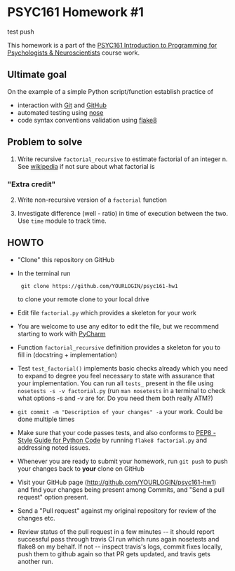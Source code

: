 # PSYC161 Homework #1

test push

This homework is a part of the
[PSYC161 Introduction to Programming for Psychologists & Neuroscientists](https://github.com/dartmouth-pbs/psyc161)
course work.

## Ultimate goal

On the example of a simple Python script/function establish
practice of

- interaction with [Git](http://git-scm.com) and [GitHub](http://github.com)
- automated testing using [nose](https://nose.readthedocs.org)
- code syntax conventions validation using [flake8](http://bitbucket.org/tarek/flake8)

## Problem to solve

1. Write recursive `factorial_recursive` to estimate factorial of an
   integer n.
   See [wikipedia](http://en.wikipedia.org/wiki/Factorial) if not sure
   about what factorial is

### "Extra credit"

2. Write non-recursive version of a `factorial` function

3. Investigate difference (well - ratio) in time of execution between
   the two.  Use `time` module to track time.

## HOWTO

- "Clone" this repository on GitHub

- In the terminal run

       git clone https://github.com/YOURLOGIN/psyc161-hw1

  to clone your remote clone to your local drive

- Edit file `factorial.py` which provides a skeleton for your work

- You are welcome to use any editor to edit the file, but we recommend
  starting to work with [PyCharm](https://www.jetbrains.com/pycharm)

- Function `factorial_recursive` definition provides a skeleton for
  you to fill in (docstring + implementation)

- Test `test_factorial()` implements basic checks already which you
  need to expand to degree you feel necessary to state with assurance
  that your implementation.  You can run all `tests_` present in the
  file using `nosetests -s -v factorial.py` (run `man nosetests` in a
  terminal to check what options -s and -v are for.  Do you need them
  both really ATM?)

- `git commit -m "Description of your changes" -a` your work.  Could
be done multiple times

- Make sure that your code passes tests, and also conforms to
  [PEP8 - Style Guide for Python Code](https://www.python.org/dev/peps/pep-0008/)
  by running `flake8 factorial.py` and addressing noted issues.

- Whenever you are ready to submit your homework, run `git push` to
  push your changes back to **your** clone on GitHub

- Visit your GitHub page (http://github.com/YOURLOGIN/psyc161-hw1) and
  find your changes being present among Commits, and "Send a pull
  request" option present.

- Send a "Pull request" against my original repository for review of
  the changes etc.

- Review status of the pull request in a few minutes -- it should
  report successful pass through travis CI run which runs again
  nosetests and flake8 on my behalf.  If not -- inspect travis's logs,
  commit fixes locally, push them to github again so that PR gets
  updated, and travis gets another run.

